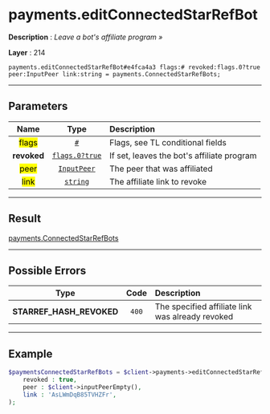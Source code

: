 # payments.editConnectedStarRefBot

**Description** : *Leave a bot&#039;s affiliate program &raquo;*

**Layer** : 214

```tl
payments.editConnectedStarRefBot#e4fca4a3 flags:# revoked:flags.0?true peer:InputPeer link:string = payments.ConnectedStarRefBots;
```

---

## Parameters

| Name | Type | Description |
| :---: | :---: | :--- |
| <mark>flags</mark> | [`#`](type/#) | Flags, see TL conditional fields |
| **revoked** | [`flags.0?true`](type/true) | If set, leaves the bot's affiliate program |
| <mark>peer</mark> | [`InputPeer`](type/InputPeer) | The peer that was affiliated |
| <mark>link</mark> | [`string`](type/string) | The affiliate link to revoke |

---

## Result

[payments.ConnectedStarRefBots](type/payments.ConnectedStarRefBots)

---

## Possible Errors

| Type | Code | Description |
| :---: | :---: | :--- |
| **STARREF_HASH_REVOKED** | `400` | The specified affiliate link was already revoked |

---

## Example

```php
$paymentsConnectedStarRefBots = $client->payments->editConnectedStarRefBot(
	revoked : true,
	peer : $client->inputPeerEmpty(),
	link : 'AsLWmDqB85TVHZFr',
);
```